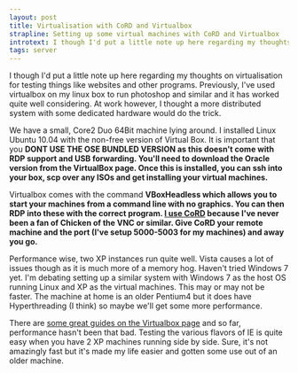```yaml
--- 
layout: post
title: Virtualisation with CoRD and Virtualbox
strapline: Setting up some virtual machines with CoRD and Virtualbox
introtext: I though I'd put a little note up here regarding my thoughts on virtualisation for testing things like websites and other programs. Previously, I've used virtualbox on my linux box to run photoshop and similar and it has worked quite well considering. At work however, I thought a more distributed system with some dedicated hardware would do the trick.
tags: server
---
```


I though I'd put a little note up here regarding my thoughts on virtualisation for testing things like websites and other programs. Previously, I've used virtualbox on my linux box to run photoshop and similar and it has worked quite well considering. At work however, I thought a more distributed system with some dedicated hardware would do the trick.


We have a small, Core2 Duo 64Bit machine lying around. I installed Linux Ubuntu 10.04 with the non-free version of Virtual Box. It is important that you <span style="font-weight:bold;">DONT USE THE OSE BUNDLED VERSION as this doesn't come with RDP support and USB forwarding. You'll need to download the Oracle version from the VirtualBox page. Once this is installed, you can ssh into your box, scp over any ISOs and get installing your virtual machines.

Virtualbox comes with the command <span style="font-weight:bold;">VBoxHeadless which allows you to start your machines from a command line with no graphics. You can then RDP into these with the correct program. <a href="http://cord.sourceforge.net/">I use CoRD</a> because I've never been a fan of Chicken of the VNC or similar. Give CoRD your remote machine and the port (I've setup 5000-5003 for my machines) and away you go.


Performance wise, two XP instances run quite well. Vista causes a lot of issues though as it is much more of a memory hog. Haven't tried Windows 7 yet. I'm debating setting up a similar system with Windows 7 as the host OS running Linux and XP as the virtual machines. This may or may not be faster. The machine at home is an older Pentium4 but it does have Hyperthreading (I think) so maybe we'll get some more performance.


There are <a href="http://www.virtualbox.org/wiki/Documentation">some great guides on the Virtualbox page</a> and so far, performance hasn't been that bad. Testing the various flavors of IE is quite easy when you have 2 XP machines running side by side. Sure, it's not amazingly fast but it's made my life easier and gotten some use out of an older machine.
